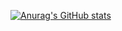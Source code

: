 [![Anurag's GitHub stats](https://github-readme-stats.vercel.app/api?username=Innokentie&show_icons=true&theme=dark)](https://github.com/Innokentie/Innokentie/)
